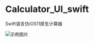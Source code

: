# Calculator_UI_swift
Swift语言仿iOS11原生计算器

![示例图片](https://github.com/LiliCode/Calculator_UI_swift.git/demoImage/demo-1.PNG)

